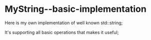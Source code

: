 # MyString--basic-implementation

Here is my own implementation of well known std::string;

It's supporting all basic operations that makes it useful;
